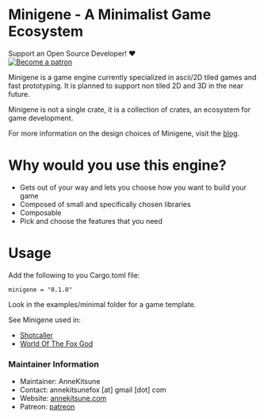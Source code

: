 
# Minigene - A Minimalist Game Ecosystem

Support an Open Source Developer! :hearts:  
[![Become a patron](https://c5.patreon.com/external/logo/become_a_patron_button.png)](https://www.patreon.com/AnneKitsune)

Minigene is a game engine currently specialized in ascii/2D tiled games and fast prototyping.
It is planned to support non tiled 2D and 3D in the near future.

Minigene is not a single crate, it is a collection of crates, an ecosystem for
game development.

For more information on the design choices of Minigene, visit the [blog](https://AnneKitsune.com/blog/2021-05-31_minigene_and_the_future/index.html).

# Why would you use this engine?

* Gets out of your way and lets you choose how you want to build your game
* Composed of small and specifically chosen libraries
* Composable
* Pick and choose the features that you need

# Usage
Add the following to you Cargo.toml file:
```
minigene = "0.1.0"
```

Look in the examples/minimal folder for a game template.

See Minigene used in:
- [Shotcaller](https://github.com/amethyst/shotcaller)
- [World Of The Fox God](https://github.com/AnneKitsune/wotfg)


### Maintainer Information

* Maintainer: AnneKitsune
* Contact: annekitsunefox [at] gmail [dot] com
* Website: [annekitsune.com](https://annekitsune.com)
* Patreon: [patreon](https://patreon.com/AnneKitsune)

